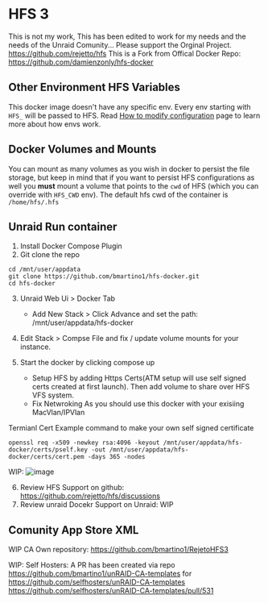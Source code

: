# HFS 3
This is not my work, This has been edited to work for my needs and the needs of the Unraid Comunity...
Please support the Orginal Project. https://github.com/rejetto/hfs
This is a Fork from Offical Docker Repo: https://github.com/damienzonly/hfs-docker

## Other Environment HFS Variables
This docker image doesn't have any specific env. Every env starting with `HFS_` will be passed to HFS.
Read [How to modify configuration](https://github.com/rejetto/hfs/blob/main/config.md#how-to-modify-configuration) page to learn more about how envs work.

## Docker Volumes and Mounts
You can mount as many volumes as you wish in docker to persist the file storage, but keep in mind that if you want to persist HFS configurations as well you **must** mount a volume that points to the `cwd` of HFS (which you can override with `HFS_CWD` env).
The default hfs cwd of the container is `/home/hfs/.hfs`

## Unraid Run container
1. Install Docker Compose Plugin
2. Git clone the repo
```
cd /mnt/user/appdata
git clone https://github.com/bmartino1/hfs-docker.git
cd hfs-docker
```
3. Unraid Web Ui > Docker Tab
   - Add New Stack > Click Advance and set the path: /mnt/user/appdata/hfs-docker

4. Edit Stack > Compse File and fix / update volume mounts for your instance.

5. Start the docker by clicking compose up
   - Setup HFS by adding Https Certs(ATM setup will use self signed certs created at first launch). Then add volume to share over HFS VFS system.
   - Fix Netwroking As you should use this docker with your exisiing MacVlan/IPVlan 

Termianl Cert Example command to make your own self signed certificate
 
```
openssl req -x509 -newkey rsa:4096 -keyout /mnt/user/appdata/hfs-docker/certs/pself.key -out /mnt/user/appdata/hfs-docker/certs/cert.pem -days 365 -nodes
```

WIP:
![image](https://github.com/user-attachments/assets/abec5b56-3d1c-4d1b-947c-c2160d95b728)

6. Review HFS Support on github: https://github.com/rejetto/hfs/discussions
7. Review unraid Docekr Support on Unraid: WIP

## Comunity App Store XML
WIP
CA Own repository: https://github.com/bmartino1/RejetoHFS3

WIP:
Self Hosters: 
A PR has been created via repo https://github.com/bmartino1/unRAID-CA-templates
for https://github.com/selfhosters/unRAID-CA-templates
https://github.com/selfhosters/unRAID-CA-templates/pull/531
